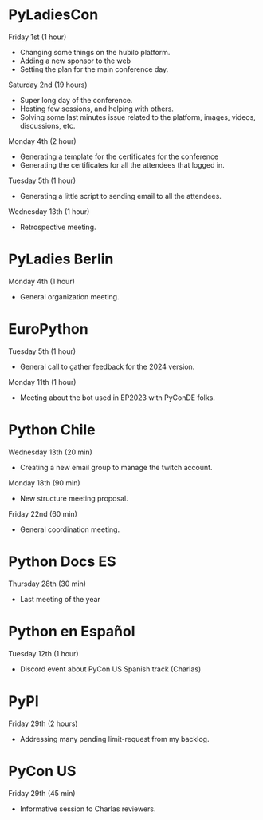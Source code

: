 # PyLadiesCon

Friday 1st (1 hour)

* Changing some things on the hubilo platform.
* Adding a new sponsor to the web
* Setting the plan for the main conference day.

Saturday 2nd (19 hours)

* Super long day of the conference.
* Hosting few sessions, and helping with others.
* Solving some last minutes issue related to the platform,
  images, videos, discussions, etc.

Monday 4th (2 hour)

* Generating a template for the certificates for the conference
* Generating the certificates
  for all the attendees that logged in.

Tuesday 5th (1 hour)

* Generating a little script to sending email to all the attendees.

Wednesday 13th (1 hour)

* Retrospective meeting.

# PyLadies Berlin

Monday 4th (1 hour)

* General organization meeting.

# EuroPython

Tuesday 5th (1 hour)

* General call to gather feedback for the 2024 version.

Monday 11th (1 hour)

* Meeting about the bot used in EP2023 with PyConDE folks.

# Python Chile

Wednesday 13th (20 min)

* Creating a new email group to manage the twitch account.

Monday 18th (90 min)

* New structure meeting proposal.

Friday 22nd (60 min)

* General coordination meeting.

# Python Docs ES

Thursday 28th (30 min)

* Last meeting of the year

# Python en Español

Tuesday 12th (1 hour)

* Discord event about PyCon US Spanish track (Charlas)

# PyPI

Friday 29th (2 hours)

* Addressing many pending limit-request from my backlog.

# PyCon US

Friday 29th (45 min)

* Informative session to Charlas reviewers.
